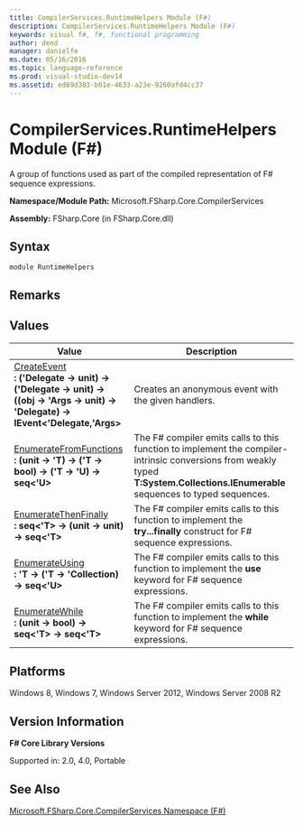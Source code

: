 ```yaml
---
title: CompilerServices.RuntimeHelpers Module (F#)
description: CompilerServices.RuntimeHelpers Module (F#)
keywords: visual f#, f#, functional programming
author: dend
manager: danielfe
ms.date: 05/16/2016
ms.topic: language-reference
ms.prod: visual-studio-dev14
ms.assetid: ed69d383-b01e-4633-a23e-9260afd4cc37 
---
```


# CompilerServices.RuntimeHelpers Module (F#)

A group of functions used as part of the compiled representation of F# sequence expressions.

**Namespace/Module Path:** Microsoft.FSharp.Core.CompilerServices

**Assembly:** FSharp.Core (in FSharp.Core.dll)


## Syntax

```
module RuntimeHelpers
```

## Remarks

## Values


|Value|Description|
|-----|-----------|
|[CreateEvent](http://msdn.microsoft.com/en-us/library/8eca0f7b-84f9-4ffd-a9c4-4b85937b81e8)<br />**: ('Delegate -&gt; unit) -&gt; ('Delegate -&gt; unit) -&gt; ((obj -&gt; 'Args -&gt; unit) -&gt; 'Delegate) -&gt; IEvent&lt;'Delegate,'Args&gt;**|Creates an anonymous event with the given handlers.|
|[EnumerateFromFunctions](http://msdn.microsoft.com/en-us/library/a7e754e2-4766-4d17-990a-61bc858393c6)<br />**: (unit -&gt; 'T) -&gt; ('T -&gt; bool) -&gt; ('T -&gt; 'U) -&gt; seq&lt;'U&gt;**|The F# compiler emits calls to this function to implement the compiler-intrinsic conversions from weakly typed **T:System.Collections.IEnumerable** sequences to typed sequences.|
|[EnumerateThenFinally](http://msdn.microsoft.com/en-us/library/8d9fe619-a247-4de1-9cc8-a0f54517cef6)<br />**: seq&lt;'T&gt; -&gt; (unit -&gt; unit) -&gt; seq&lt;'T&gt;**|The F# compiler emits calls to this function to implement the **try...finally** construct for F# sequence expressions.|
|[EnumerateUsing](http://msdn.microsoft.com/en-us/library/b25ee067-a8ad-4b81-a58c-072f127d69f5)<br />**: 'T -&gt; ('T -&gt; 'Collection) -&gt; seq&lt;'U&gt;**|The F# compiler emits calls to this function to implement the **use** keyword for F# sequence expressions.|
|[EnumerateWhile](http://msdn.microsoft.com/en-us/library/9f48435f-2754-42e2-8d1a-9d002b7e60b5)<br />**: (unit -&gt; bool) -&gt; seq&lt;'T&gt; -&gt; seq&lt;'T&gt;**|The F# compiler emits calls to this function to implement the **while** keyword for F# sequence expressions.|

## Platforms
Windows 8, Windows 7, Windows Server 2012, Windows Server 2008 R2


## Version Information
**F# Core Library Versions**

Supported in: 2.0, 4.0, Portable




## See Also
[Microsoft.FSharp.Core.CompilerServices Namespace &#40;F&#35;&#41;](Microsoft.FSharp.Core.CompilerServices-Namespace-%5BFSharp%5D.md)

